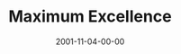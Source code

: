 ---
layout: message
category: message
series: "Maximum Impact"
title: "Maximum Excellence"
date: 2001-11-04-00-00
message_id: 308
audio: "http://s3.amazonaws.com/crossroads-media/messages/audio/MI_08_10-28-01_Maximum_Excellence.mp3"
audio-duration: "36:48"
tag: 
 - religion
explicit: false
---